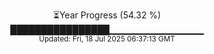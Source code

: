 <p align="center">
⏳Year Progress (54.32 %) <br>
████████████████▁▁▁▁▁▁▁▁▁▁▁▁▁▁ <br>
<sub>Updated: Fri, 18 Jul 2025 06:37:13 GMT</sub>
</p>

